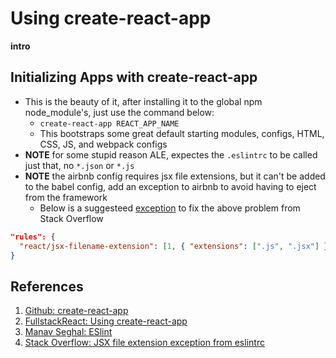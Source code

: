 # Using create-react-app
**intro**

## Initializing Apps with create-react-app
- This is the beauty of it, after installing it to the global npm node_module's, just use the command below:
  - `create-react-app REACT_APP_NAME`
  - This bootstraps some great default starting modules, configs, HTML, CSS, JS, and webpack configs
- **NOTE** for some stupid reason ALE, expectes the `.eslintrc` to be called just that, no `*.json` or `*.js`
- **NOTE** the airbnb config requires jsx file extensions, but it can't be added to the babel config, add an exception to airbnb to avoid having to eject from the framework
  - Below is a suggesteed [exception][04] to fix the above problem from Stack Overflow

```json
"rules": {
  "react/jsx-filename-extension": [1, { "extensions": [".js", ".jsx"] }],
}
```

## References
[01]: https://github.com/facebookincubator/create-react-app "Github: create-react-app"
[02]: https://www.fullstackreact.com/articles/using-create-react-app-with-a-server/ "FullstackReact: Using create-react-app"
[03]: https://manavsehgal.com/eslint-install-and-configure-for-react-apps-f7c3a28c5573 "manav sehgal:  eslint"
[04]: https://stackoverflow.com/questions/43031126/jsx-nor-allowed-in-files-with-extension-js-with-eslint-config-airbnb "Stack overflow: Adding jsx file extension exception in eslintrc"

1. [Github: create-react-app][01]
2. [FullstackReact: Using create-react-app][02]
3. [Manav Seghal: ESlint][03]
4. [Stack Overflow: JSX file extension exception from eslintrc][04]
